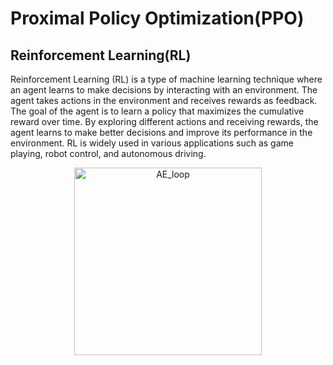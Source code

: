 # Proximal Policy Optimization(PPO)
## Reinforcement Learning(RL)
Reinforcement Learning (RL) is a type of machine learning technique where an agent learns to make decisions by interacting with an environment. The agent takes actions in the environment and receives rewards as feedback. The goal of the agent is to learn a policy that maximizes the cumulative reward over time. By exploring different actions and receiving rewards, the agent learns to make better decisions and improve its performance in the environment. RL is widely used in various applications such as game playing, robot control, and autonomous driving.

<div style="text-align:center;">  
    <img src="https://gymnasium.farama.org/_images/AE_loop.png" alt="AE_loop" style="width:300px;">
</div>  